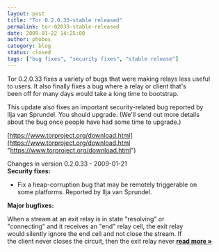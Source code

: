 ```yaml
---
layout: post
title: "Tor 0.2.0.33-stable released"
permalink: tor-02033-stable-released
date: 2009-01-22 14:25:00
author: phobos
category: blog
status: closed
tags: ["bug fixes", "security fixes", "stable release"]
---
```


Tor 0.2.0.33 fixes a variety of bugs that were making relays less useful  
 to users. It also finally fixes a bug where a relay or client that's  
 been off for many days would take a long time to bootstrap.

This update also fixes an important security-related bug reported by  
 Ilja van Sprundel. You should upgrade. (We'll send out more details  
 about the bug once people have had some time to upgrade.)

[https://www.torproject.org/download.html](https://www.torproject.org/download.html "https://www.torproject.org/download.html")

Changes in version 0.2.0.33 - 2009-01-21  
 **Security fixes:**

-   Fix a heap-corruption bug that may be remotely triggerable on  
     some platforms. Reported by Ilja van Sprundel.

**Major bugfixes:**

When a stream at an exit relay is in state "resolving" or  
 "connecting" and it receives an "end" relay cell, the exit relay  
 would silently ignore the end cell and not close the stream. If  
 the client never closes the circuit, then the exit relay never [**read more »**](https://blog.torproject.org/blog/tor-02033-stable-released)
